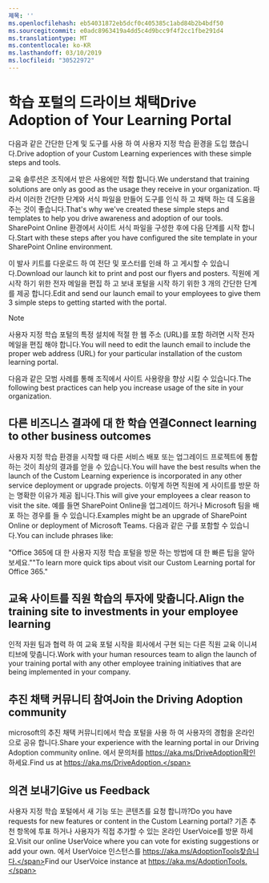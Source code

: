 ```yaml
---
제목: ''
ms.openlocfilehash: eb54031872eb5dcf0c405385c1abd84b2b4bdf50
ms.sourcegitcommit: e0adc8963419a4dd5c4d9bcc9f4f2cc1fbe291d4
ms.translationtype: MT
ms.contentlocale: ko-KR
ms.lasthandoff: 03/10/2019
ms.locfileid: "30522972"
---
```

# <a name="drive-adoption-of-your-learning-portal"></a><span data-ttu-id="7e4b5-102">학습 포털의 드라이브 채택</span><span class="sxs-lookup"><span data-stu-id="7e4b5-102">Drive Adoption of Your Learning Portal</span></span>

<span data-ttu-id="7e4b5-103">다음과 같은 간단한 단계 및 도구를 사용 하 여 사용자 지정 학습 환경을 도입 했습니다.</span><span class="sxs-lookup"><span data-stu-id="7e4b5-103">Drive adoption of your Custom Learning experiences with these simple steps and tools.</span></span> 

<span data-ttu-id="7e4b5-104">교육 솔루션은 조직에서 받은 사용에만 적합 합니다.</span><span class="sxs-lookup"><span data-stu-id="7e4b5-104">We understand that training solutions are only as good as the usage they receive in your organization.</span></span>  <span data-ttu-id="7e4b5-105">따라서 이러한 간단한 단계와 서식 파일을 만들어 도구를 인식 하 고 채택 하는 데 도움을 주는 것이 좋습니다.</span><span class="sxs-lookup"><span data-stu-id="7e4b5-105">That's why we've created these simple steps and templates to help you drive awareness and adoption of our tools.</span></span> <span data-ttu-id="7e4b5-106">SharePoint Online 환경에서 사이트 서식 파일을 구성한 후에 다음 단계를 시작 합니다.</span><span class="sxs-lookup"><span data-stu-id="7e4b5-106">Start with these steps after you have configured the site template in your SharePoint Online environment.</span></span>

<span data-ttu-id="7e4b5-107">이 발사 키트를 다운로드 하 여 전단 및 포스터를 인쇄 하 고 게시할 수 있습니다.</span><span class="sxs-lookup"><span data-stu-id="7e4b5-107">Download our launch kit to print and post our flyers and posters.</span></span>  <span data-ttu-id="7e4b5-108">직원에 게 시작 하기 위한 전자 메일을 편집 하 고 보내 포털을 시작 하기 위한 3 개의 간단한 단계를 제공 합니다.</span><span class="sxs-lookup"><span data-stu-id="7e4b5-108">Edit and send our launch email to your employees to give them 3 simple steps to getting started with the portal.</span></span>  

> [!NOTE]
> <span data-ttu-id="7e4b5-109">사용자 지정 학습 포털의 특정 설치에 적절 한 웹 주소 (URL)를 포함 하려면 시작 전자 메일을 편집 해야 합니다.</span><span class="sxs-lookup"><span data-stu-id="7e4b5-109">You will need to edit the launch email to include the proper web address (URL) for your particular installation of the custom learning portal.</span></span>

<span data-ttu-id="7e4b5-110">다음과 같은 모범 사례를 통해 조직에서 사이트 사용량을 향상 시킬 수 있습니다.</span><span class="sxs-lookup"><span data-stu-id="7e4b5-110">The following best practices can help you increase usage of the site in your organization.</span></span>  

## <a name="connect-learning-to-other-business-outcomes"></a><span data-ttu-id="7e4b5-111">다른 비즈니스 결과에 대 한 학습 연결</span><span class="sxs-lookup"><span data-stu-id="7e4b5-111">Connect learning to other business outcomes</span></span>

<span data-ttu-id="7e4b5-112">사용자 지정 학습 환경을 시작할 때 다른 서비스 배포 또는 업그레이드 프로젝트에 통합 하는 것이 최상의 결과를 얻을 수 있습니다.</span><span class="sxs-lookup"><span data-stu-id="7e4b5-112">You will have the best results when the launch of the Custom Learning experience is incorporated in any other service deployment or upgrade projects.</span></span>  <span data-ttu-id="7e4b5-113">이렇게 하면 직원에 게 사이트를 방문 하는 명확한 이유가 제공 됩니다.</span><span class="sxs-lookup"><span data-stu-id="7e4b5-113">This will give your employees a clear reason to visit the site.</span></span>  <span data-ttu-id="7e4b5-114">예를 들면 SharePoint Online을 업그레이드 하거나 Microsoft 팀을 배포 하는 경우를 들 수 있습니다.</span><span class="sxs-lookup"><span data-stu-id="7e4b5-114">Examples might be an upgrade of SharePoint Online or deployment of Microsoft Teams.</span></span>  <span data-ttu-id="7e4b5-115">다음과 같은 구를 포함할 수 있습니다.</span><span class="sxs-lookup"><span data-stu-id="7e4b5-115">You can include phrases like:</span></span>

<span data-ttu-id="7e4b5-116">"Office 365에 대 한 사용자 <Insert service name here> 지정 학습 포털을 방문 하는 방법에 대 한 빠른 팁을 알아보세요."</span><span class="sxs-lookup"><span data-stu-id="7e4b5-116">"To learn more quick tips about <Insert service name here> visit our Custom Learning portal for Office 365."</span></span> 

## <a name="align-the-training-site-to-investments-in-your-employee-learning"></a><span data-ttu-id="7e4b5-117">교육 사이트를 직원 학습의 투자에 맞춥니다.</span><span class="sxs-lookup"><span data-stu-id="7e4b5-117">Align the training site to investments in your employee learning</span></span> 

<span data-ttu-id="7e4b5-118">인적 자원 팀과 협력 하 여 교육 포털 시작을 회사에서 구현 되는 다른 직원 교육 이니셔티브에 맞춥니다.</span><span class="sxs-lookup"><span data-stu-id="7e4b5-118">Work with your human resources team to align the launch of your training portal with any other employee training initiatives that are being implemented in your company.</span></span> 

## <a name="join-the-driving-adoption-community"></a><span data-ttu-id="7e4b5-119">추진 채택 커뮤니티 참여</span><span class="sxs-lookup"><span data-stu-id="7e4b5-119">Join the Driving Adoption community</span></span>

<span data-ttu-id="7e4b5-120">microsoft의 추진 채택 커뮤니티에서 학습 포털을 사용 하 여 사용자의 경험을 온라인으로 공유 합니다.</span><span class="sxs-lookup"><span data-stu-id="7e4b5-120">Share your experience with the learning portal in our Driving Adoption community online.</span></span>  <span data-ttu-id="7e4b5-121">에서 문의처를 https://aka.ms/DriveAdoption확인 하세요.</span><span class="sxs-lookup"><span data-stu-id="7e4b5-121">Find us at https://aka.ms/DriveAdoption.</span></span>

## <a name="give-us-feedback"></a><span data-ttu-id="7e4b5-122">의견 보내기</span><span class="sxs-lookup"><span data-stu-id="7e4b5-122">Give us Feedback</span></span>

<span data-ttu-id="7e4b5-123">사용자 지정 학습 포털에서 새 기능 또는 콘텐츠를 요청 합니까?</span><span class="sxs-lookup"><span data-stu-id="7e4b5-123">Do you have requests for new features or content in the Custom Learning portal?</span></span>  <span data-ttu-id="7e4b5-124">기존 추천 항목에 투표 하거나 사용자가 직접 추가할 수 있는 온라인 UserVoice를 방문 하세요.</span><span class="sxs-lookup"><span data-stu-id="7e4b5-124">Visit our online UserVoice where you can vote for existing suggestions or add your own.</span></span>  <span data-ttu-id="7e4b5-125">에서 UserVoice 인스턴스를 https://aka.ms/AdoptionTools찾습니다.</span><span class="sxs-lookup"><span data-stu-id="7e4b5-125">Find our UserVoice instance at https://aka.ms/AdoptionTools.</span></span>
